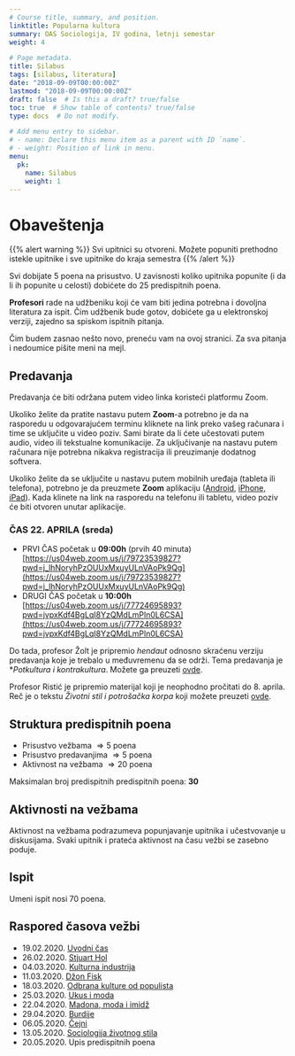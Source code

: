 ```yaml
---
# Course title, summary, and position.
linktitle: Popularna kultura
summary: OAS Sociologija, IV godina, letnji semestar
weight: 4

# Page metadata.
title: Silabus
tags: [silabus, literatura]
date: "2018-09-09T00:00:00Z"
lastmod: "2018-09-09T00:00:00Z"
draft: false  # Is this a draft? true/false
toc: true  # Show table of contents? true/false
type: docs  # Do not modify.

# Add menu entry to sidebar.
# - name: Declare this menu item as a parent with ID `name`.
# - weight: Position of link in menu.
menu:
  pk:
    name: Silabus
    weight: 1
---
```


# Obaveštenja

{{% alert warning %}}
Svi upitnici su otvoreni. Možete popuniti prethodno istekle upitnike i sve upitnike do kraja semestra
{{% /alert %}}

Svi dobijate 5 poena na prisustvo. U zavisnosti koliko upitnika popunite (i da li ih popunite u celosti) dobićete do 25 predispitnih poena.

**Profesori** rade na udžbeniku koji će vam biti jedina potrebna i dovoljna literatura za ispit. Čim udžbenik bude gotov, dobićete ga u elektronskoj verziji, zajedno sa spiskom ispitnih pitanja.

Čim budem zasnao nešto novo, preneću vam na ovoj stranici. Za sva pitanja i nedoumice pišite meni na mejl.

## Predavanja

Predavanja će biti održana putem video linka koristeći platformu Zoom.

Ukoliko želite da pratite nastavu putem **Zoom**-a potrebno je da na rasporedu u odgovarajućem terminu kliknete na link preko vašeg računara i time se uključite u video poziv. Sami birate da li ćete učestovati putem audio, video ili tekstualne komunikacije. Za uključivanje na nastavu putem računara nije potrebna nikakva registracija ili preuzimanje dodatnog softvera.

Ukoliko želite da se uključite u nastavu putem mobilnih uređaja (tableta ili telefona), potrebno je da preuzmete **Zoom** aplikaciju ([Android](https://play.google.com/store/apps/details?id=us.zoom.videomeetings), [iPhone, iPad](https://itunes.apple.com/us/app/id546505307)). Kada klinete na link na rasporedu na telefonu ili tabletu, video poziv će biti otvoren unutar aplikacije.



### ČAS 22. APRILA (sreda)

- PRVI ČAS početak u **09:00h** (prvih 40 minuta) [https://us04web.zoom.us/j/79723539827?pwd=j_lhNoryhPzOUUxMxuyULnVAoPk9Qg](https://us04web.zoom.us/j/79723539827?pwd=j_lhNoryhPzOUUxMxuyULnVAoPk9Qg)
- DRUGI ČAS početak u **10:00h** [https://us04web.zoom.us/j/77724695893?pwd=jvpxKdf4BgLqI8YzQMdLmPln0L6CSA](https://us04web.zoom.us/j/77724695893?pwd=jvpxKdf4BgLqI8YzQMdLmPln0L6CSA)

Do tada, profesor Žolt je pripremio *hendaut* odnosno skraćenu verziju predavanja koje je trebalo u međuvremenu da se održi. Tema predavanja je **Potkultura i kontrakultura*. Možete ga preuzeti [ovde](/files/pk-kk.pdf).

Profesor Ristić je pripremio materijal koji je neophodno pročitati do 8. aprila. Reč je o tekstu *Životni stil i potrošačka korpa* koji možete preuzeti [ovde](/files/pk-mf.pdf).

## Struktura predispitnih poena

- Prisustvo vežbama $\Rightarrow 5$ poena
- Prisustvo predavanjima $\Rightarrow 5$ poena
- Aktivnost na vežbama $\Rightarrow 20$ poena

Maksimalan broj predispitnih predispitnih poena: **30**

## Aktivnosti na vežbama

Aktivnost na vežbama podrazumeva popunjavanje upitnika i učestvovanje u diskusijama. Svaki upitnik i prateća aktivnost na času vežbi se zasebno poduje.

## Ispit

Umeni ispit nosi $70$ poena.


## Raspored časova vežbi

- 19.02.2020.  [Uvodni čas](pk-01.html)
- 26.02.2020. [Stjuart Hol](pk-02.html)
- 04.03.2020. [Kulturna industrija](pk-03.html)
- 11.03.2020. [Džon Fisk](pk-04.html)
- 18.03.2020. [Odbrana kulture od populista](pk-05.html)
- 25.03.2020. [Ukus i moda](pk-06.html)
- 22.04.2020. [Madona, moda i imidž](pk-07.html)
- 29.04.2020. [Burdije](pk-08.html)
- 06.05.2020. [Čejni](pk-09.html)
- 13.05.2020. [Sociologija životnog stila](pk-10.html)
- 20.05.2020. Upis predispitnih poena

